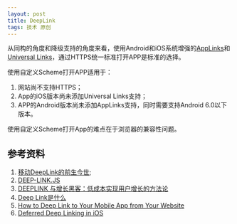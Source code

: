 ```yaml
---
layout: post
title: DeepLink
tags: 技术 原创
---
```


从同构的角度和降级支持的角度来看，使用Android和iOS系统增强的[AppLinks](https://developer.android.com/training/app-links/index.html)和[Universal Links](https://developer.apple.com/library/content/documentation/General/Conceptual/AppSearch/UniversalLinks.html#//apple_ref/doc/uid/TP40016308-CH12-SW1)，通过HTTPS统一标准打开APP是标准的选择。

使用自定义Scheme打开APP适用于：

1. 网站尚不支持HTTPS；
2. App的iOS版本尚未添加Universal Links支持；
3. APP的Android版本尚未添加AppLinks支持，同时需要支持Android 6.0以下版本。

使用自定义Scheme打开App的难点在于浏览器的兼容性问题。


## 参考资料
1. [移动DeepLink的前生今世](https://zhuanlan.zhihu.com/p/20694818);
2. [DEEP-LINK.JS](https://timseverien.com/deep-link.js)
3. [DEEPLINK 与增长黑客：低成本实现用户增长的方法论](http://deepshare.io/2016/05/01/deeplink/)
4. [Deep Link是什么](http://blog.zhaiyifan.cn/2016/02/04/deeplink-intro/)
5. [How to Deep Link to Your Mobile App from Your Website](https://help.tune.com/marketing-console/how-to-deeplink-to-your-mobile-app-from-your-website/)
6. [Deferred Deep Linking in iOS](http://tech.glowing.com/cn/deferred-deep-linking-and-branch-sdk-in-ios/)
